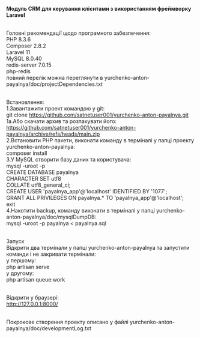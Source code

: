 <b>Модуль CRM для керування клієнтами з використанням фреймворку Laravel</b><br><br>

Головні рекомендації щодо програмного забезпечення:<br>
PHP 8.3.6<br>
Composer 2.8.2<br>
Laravel 11<br>
MySQL 8.0.40<br>
redis-server 7.0.15<br>
php-redis<br>
повний перелік можна переглянути в yurchenko-anton-payalnya/doc/projectDependencies.txt<br><br>

Встановлення:<br>
1.Завантажити проект командою у git:<br>
git clone https://github.com/satnetuser001/yurchenko-anton-payalnya.git<br>
1а.Або скачати архив та розпакувати його:<br>
https://github.com/satnetuser001/yurchenko-anton-payalnya/archive/refs/heads/main.zip<br>
2.Встановити PHP пакети, виконати команду в терміналі у папці проекту yurchenko-anton-payalnya:<br>
composer install<br>
3.У MySQL створити базу даних та користувача:<br>
mysql -uroot -p<br>
CREATE DATABASE payalnya<br>
CHARACTER SET utf8<br>
COLLATE utf8_general_ci;<br>
CREATE USER 'payalnya_app'@'localhost' IDENTIFIED BY '1077';<br>
GRANT ALL PRIVILEGES ON payalnya.* TO 'payalnya_app'@'localhost';<br>
exit<br>
4.Накотити backup, команду виконати в терміналі у папці yurchenko-anton-payalnya/doc/mysqlDumpDB:<br>
mysql -uroot -p payalnya < payalnya.sql<br><br>

Запуск<br>
Відкрити два термінали у папці yurchenko-anton-payalnya та запустити команди і не закривати термінали:<br>
у першому:<br>
php artisan serve<br>
у другому:<br>
php artisan queue:work<br><br>

Відкрити у браузері:<br>
http://127.0.0.1:8000/<br><br>

Покрокове створення проекту описано у файлі yurchenko-anton-payalnya/doc/developmentLog.txt